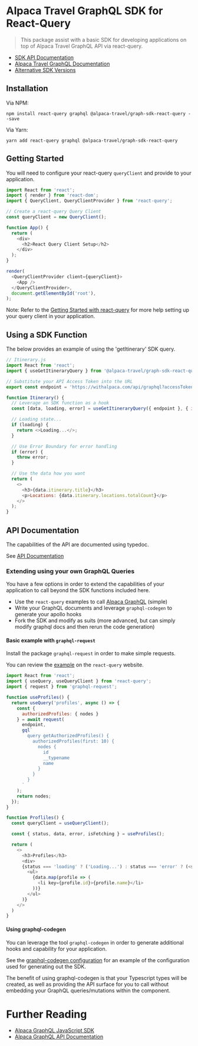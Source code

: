 # Alpaca Travel GraphQL SDK for React-Query

> This package assist with a basic SDK for developing applications on top of
> Alpaca Travel GraphQL API via react-query.

- [SDK API Documentation](https://alpacatravel.github.io/graph-sdk/packages/react-query/docs)
- [Alpaca Travel GraphQL Documentation](https://github.com/AlpacaTravel/graphql-docs)
- [Alternative SDK Versions](/README.md)

## Installation

Via NPM:

```
npm install react-query graphql @alpaca-travel/graph-sdk-react-query --save
```

Via Yarn:

```
yarn add react-query graphql @alpaca-travel/graph-sdk-react-query
```

## Getting Started

You will need to configure your react-query `queryClient` and provide
to your application.

```javascript
import React from 'react';
import { render } from 'react-dom';
import { QueryClient, QueryClientProvider } from 'react-query';

// Create a react-query Query Client
const queryClient = new QueryClient();

function App() {
  return (
    <div>
      <h2>React Query Client Setup</h2>
    </div>
  );
}

render(
  <QueryClientProvider client={queryClient}>
    <App />
  </QueryClientProvider>,
  document.getElementById('root'),
);
```

Note: Refer to the [Getting Started with react-query](https://react-query.tanstack.com/overview) for more help setting up your query client in your application.

## Using a SDK Function

The below provides an example of using the 'getItinerary' SDK query.

```javascript
// Itinerary.js
import React from 'react';
import { useGetItineraryQuery } from '@alpaca-travel/graph-sdk-react-query';

// Substitute your API Access Token into the URL
export const endpoint = 'https://withalpaca.com/api/graphql?accessToken=xxx';

function Itinerary() {
  // Leverage an SDK function as a hook
  const [data, loading, error] = useGetItineraryQuery({ endpoint }, { id: 'itinerary/123' });

  // Loading state...
  if (loading) {
    return <>Loading...</>;
  }

  // Use Error Boundary for error handling
  if (error) {
    throw error;
  }

  // Use the data how you want
  return (
    <>
      <h3>{data.itinerary.title}</h3>
      <p>Locations: {data.itinerary.locations.totalCount}</p>
    </>
  );
}
```

## API Documentation

The capabilities of the API are documented using typedoc.

See [API Documentation](https://alpacatravel.github.io/graph-sdk/packages/react-query/docs)

### Extending using your own GraphQL Queries

You have a few options in order to extend the capabilities of your
application to call beyond the SDK functions included here.

- Use the `react-query` examples to call [Alpaca GraphQL](https://github.com/AlpacaTravel/graphql-docs) (simple)
- Write your GraphQL documents and leverage `graphql-codegen` to generate your apollo hooks
- Fork the SDK and modify as suits (more advanced, but can simply modify graphql docs and then rerun the code generation)

#### Basic example with `graphql-request`

Install the package `graphql-request` in order to make simple requests.

You can review the [example](https://react-query.tanstack.com/examples/basic-graphql-request) on the `react-query` website.

```javascript
import React from 'react';
import { useQuery, useQueryClient } from 'react-query';
import { request } from 'graphql-request';

function useProfiles() {
  return useQuery('profiles', async () => {
    const {
      authorizedProfiles: { nodes }
    } = await request(
      endpoint,
      gql`
        query getAuthorizedProfiles() {
          authorizedProfiles(first: 10) {
            nodes {
              id
              __typename
              name
            }
          }
        }
      `
    );
    return nodes;
  });
}

function Profliles() {
  const queryClient = useQueryClient();

  const { status, data, error, isFetching } = useProfiles();

  return (
    <>
      <h3>Profiles</h3>
      <div>
      {status === 'loading' ? ('Loading...') : status === 'error' ? (<span>Error: {error.message}</span>) : (
        <ul>
          {data.map(profile => (
            <li key={profile.id}>{profile.name}</li>
          ))}
        </ul>
      )}
    </>
  )
}
```

#### Using graphql-codegen

You can leverage the tool `graphql-codegen` in order to generate additional
hooks and capability for your application.

See the [graphql-codegen configuration](./codegen.yml) for an example of
the configuration used for generating out the SDK.

The benefit of using graphql-codegen is that your Typescript types will be
created, as well as providing the API surface for you to call without embedding
your GraphQL queries/mutations within the component.

# Further Reading

- [Alpaca GraphQL JavaScript SDK](/README.md)
- [Alpaca GraphQL API Documentation](https://github.com/AlpacaTravel/graphql-docs)
